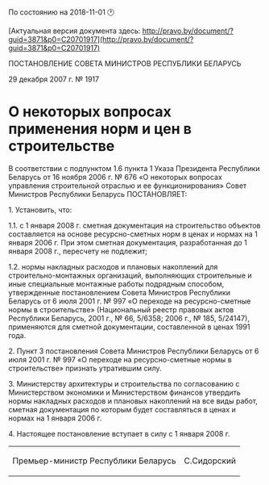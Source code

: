 По состоянию на 2018-11-01 &#x1F550;

[Актуальная версия документа здесь: http://pravo.by/document/?guid=3871&p0=C20701917](http://pravo.by/document/?guid=3871&p0=C20701917)

<p>ПОСТАНОВЛЕНИЕ СОВЕТА МИНИСТРОВ РЕСПУБЛИКИ БЕЛАРУСЬ</p>
<p>29 декабря 2007 г. № 1917</p>
<h1>О некоторых вопросах применения норм и цен в строительстве</h1>
<p>В соответствии с подпунктом 1.6 пункта 1 Указа Президента Республики Беларусь от 16 ноября 2006 г. № 676 «О некоторых вопросах управления строительной отраслью и ее функционирования» Совет Министров Республики Беларусь ПОСТАНОВЛЯЕТ:</p>
<p>1. Установить, что:</p>
<p>1.1. с 1 января 2008 г. сметная документация на строительство объектов составляется на основе ресурсно-сметных норм в ценах и нормах на 1 января 2006 г. При этом сметная документация, разработанная до 1 января 2008 г., пересчету не подлежит;</p>
<p>1.2. нормы накладных расходов и плановых накоплений для строительно-монтажных организаций, выполняющих строительные и иные специальные монтажные работы подрядным способом, утвержденные постановлением Совета Министров Республики Беларусь от 6 июля 2001 г. № 997 «О переходе на ресурсно-сметные нормы в строительстве» (Национальный реестр правовых актов Республики Беларусь, 2001 г., № 66, 5/6358; 2006 г., № 185, 5/24147), применяются для сметной документации, составленной в ценах 1991 года.</p>
<p>2. Пункт 3 постановления Совета Министров Республики Беларусь от 6 июля 2001 г. № 997 «О переходе на ресурсно-сметные нормы в строительстве» признать утратившим силу.</p>
<p>3. Министерству архитектуры и строительства по согласованию с Министерством экономики и Министерством финансов утвердить нормы накладных расходов и плановых накоплений на все виды работ, сметная документация по которым будет составляться в ценах и нормах на 1 января 2006 г.</p>
<p>4. Настоящее постановление вступает в силу с 1 января 2008 г.</p>
<p></p>
<table><tr>
<td><p>Премьер-министр Республики Беларусь</p></td>
<td><p>С.Сидорский</p></td>
</tr></table>
<p></p>